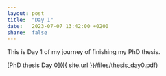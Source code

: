 ```yaml
---
layout: post
title:  "Day 1"
date:   2023-07-07 13:42:00 +0200
share:  false
---
```


This is Day 1 of my journey of finishing my PhD thesis.

[PhD thesis Day 0]({{ site.url }}/files/thesis_day0.pdf)

